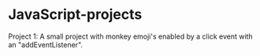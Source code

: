# JavaScript-projects
Project 1: A small project with monkey emoji's enabled by a click event with an "addEventListener".